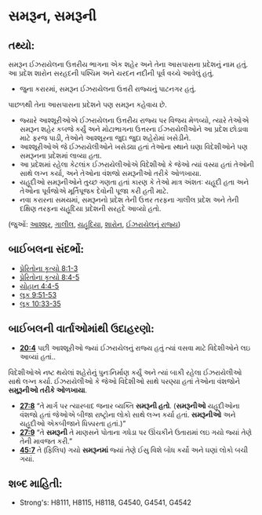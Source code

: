 # સમરૂન, સમરૂની 

## તથ્યો: 

સમરૂન ઈઝરાયેલના ઉત્તરીય ભાગના એક શહેર અને તેના આસપાસના પ્રદેશનું નામ હતું.
આ પ્રદેશ શારોન સરહદની પશ્ચિમ અને યરદન નદીની પૂર્વ વચ્ચે આવેલું હતું.

* જુના કરારમાં, સમરૂન ઈઝરાયેલના ઉત્તરી રાજ્યનું પાટનગર હતું.

પાછળથી તેના આસપાસના પ્રદેશને પણ સમરૂન કહેવાય છે.

* જ્યારે આશ્શૂરીઓએ ઈઝરાયેલના ઉત્તરીય રાજ્ય પર વિજય મેળવ્યો, ત્યારે તેઓએ સમરૂન શહેર કબજે કર્યું અને મોટાભાગના ઉત્તરના ઈઝરાયેલીઓને આ પ્રદેશ છોડાવા માટે ફરજ પાડી, તેઓને આશ્શૂરના જુદા જુદા શહેરોમાં ખસેડીને.
* આશ્શૂરીઓએ જે ઈઝરાયેલીઓને ખસેડ્યા હતાં તેઓના સ્થાને ઘણા વિદેશીઓને પણ સમરૂનના પ્રદેશમાં લાવ્યા હતા.
* આ પ્રદેશમાં રહેલા કેટલાંક ઈઝરાયેલીઓએ વિદેશીઓ કે જેઓ ત્યાં વસ્યા હતાં તેઓની સાથે લગ્ન કર્યા, અને તેઓના વંશજો સમરૂનીઓ તરીકે ઓળખાયા.
* યહૂદીઓ સમરૂનીઓને તુચ્છ ગણતા હતાં કારણ કે તેઓ માત્ર અંશતઃ યહૂદી હતા અને તેઓના પૂર્વજોએ મૂર્તિપૂજક દેવોની પૂજા કરી હતી માટે.
* નવા કરારના સમયમાં, સમરૂનનો પ્રદેશ તેની ઉત્તર તરફના ગાલીલ પ્રદેશ અને તેની દક્ષિણ તરફના યહૂદિયા પ્રદેશની સરહદે આવ્યો હતો.

(જુઓં: [આશ્શૂર](../names/assyria.md), [ગાલીલ](../names/galilee.md), [યહૂદિયા](../names/judea.md), [શારોન](../names/sharon.md), [ઈઝરાયેલનું રાજ્ય](../names/kingdomofisrael.md))

## બાઈબલના સંદર્ભો: 

* [પ્રેરિતોના કૃત્યો 8:1-3](rc://gu/tn/help/act/08/01)
* [પ્રેરિતોના કૃત્યો 8:4-5](rc://gu/tn/help/act/08/04)
* [યોહાન 4:4-5](rc://gu/tn/help/jhn/04/04)
* [લૂક 9:51-53](rc://gu/tn/help/luk/09/51)
* [લૂક 10:33-35](rc://gu/tn/help/luk/10/33)

## બાઈબલની વાર્તાઓમાંથી ઉદાહરણો: 

* __[20:4](rc://gu/tn/help/obs/20/04)__ પછી આશ્શૂરીઓ જ્યાં ઈઝરાયેલનું રાજ્ય હતું ત્યાં વસવા માટે વિદેશીઓને લઇ આવ્યાં હતાં..

વિદેશીઓએ નષ્ટ થયેલાં શહેરોનું પુનઃનિર્માણ કર્યું અને ત્યાં બાકી રહેલા ઈઝરાયેલીઓ સાથે લગ્ન કર્યા.
ઈઝરાયેલીઓ કે જેઓ વિદેશીઓ સાથે પરણ્યા હતાં તેઓના વંશજોને __સમુરૂનીઓ તરીકે ઓળખાયા__.

* __[27:8](rc://gu/tn/help/obs/27/08)__ “તે માર્ગ પર ત્યારબાદ જનાર વ્યક્તિ  __સમરૂની હતો__. (__સમરૂનીઓ__ યહૂદીઓના વંશજો હતાં જેઓએ બીજા રાષ્ટ્રોના લોકો સાથે લગ્ન કર્યા હતાં. __સમરૂનીઓ__ અને યહૂદીઓ એકબીજાને ધિક્કારતા હતાં.)”
* __[27:9](rc://gu/tn/help/obs/27/09)__ “તે __સમરૂની__ તે માણસને પોતાના ગધેડા પર ઊંચકીને ઉતારામાં લઇ ગયો જ્યાં તેણે તેની માવજત કરી.”
* __[45:7](rc://gu/tn/help/obs/45/07)__ તે (ફિલિપ) ગયો __સમરૂનમાં__ જ્યાં તેણે ઈસુ વિશે બોધ કર્યો અને ઘણાં લોકો બચી ગયાં.

## શબ્દ માહિતી: 

* Strong's: H8111, H8115, H8118, G4540, G4541, G4542
